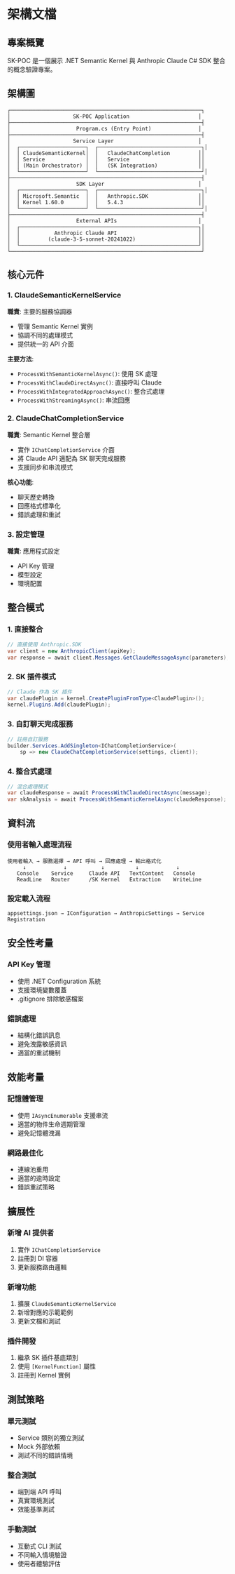 # 架構文檔

## 專案概覽

SK-POC 是一個展示 .NET Semantic Kernel 與 Anthropic Claude C# SDK 整合的概念驗證專案。

## 架構圖

```
┌─────────────────────────────────────────────────────────────┐
│                    SK-POC Application                      │
├─────────────────────────────────────────────────────────────┤
│                     Program.cs (Entry Point)               │
├─────────────────────────────────────────────────────────────┤
│                    Service Layer                           │
│  ┌─────────────────────┐  ┌─────────────────────────────────┐│
│  │ ClaudeSemanticKernel│  │   ClaudeChatCompletion         ││
│  │ Service             │  │   Service                      ││
│  │ (Main Orchestrator) │  │   (SK Integration)             ││
│  └─────────────────────┘  └─────────────────────────────────┘│
├─────────────────────────────────────────────────────────────┤
│                     SDK Layer                              │
│  ┌─────────────────────┐  ┌─────────────────────────────────┐│
│  │ Microsoft.Semantic  │  │   Anthropic.SDK                ││
│  │ Kernel 1.60.0       │  │   5.4.3                        ││
│  └─────────────────────┘  └─────────────────────────────────┘│
├─────────────────────────────────────────────────────────────┤
│                     External APIs                          │
│  ┌─────────────────────────────────────────────────────────┐│
│  │           Anthropic Claude API                          ││
│  │         (claude-3-5-sonnet-20241022)                    ││
│  └─────────────────────────────────────────────────────────┘│
└─────────────────────────────────────────────────────────────┘
```

## 核心元件

### 1. ClaudeSemanticKernelService
**職責**: 主要的服務協調器
- 管理 Semantic Kernel 實例
- 協調不同的處理模式
- 提供統一的 API 介面

**主要方法**:
- `ProcessWithSemanticKernelAsync()`: 使用 SK 處理
- `ProcessWithClaudeDirectAsync()`: 直接呼叫 Claude
- `ProcessWithIntegratedApproachAsync()`: 整合式處理
- `ProcessWithStreamingAsync()`: 串流回應

### 2. ClaudeChatCompletionService
**職責**: Semantic Kernel 整合層
- 實作 `IChatCompletionService` 介面
- 將 Claude API 適配為 SK 聊天完成服務
- 支援同步和串流模式

**核心功能**:
- 聊天歷史轉換
- 回應格式標準化
- 錯誤處理和重試

### 3. 設定管理
**職責**: 應用程式設定
- API Key 管理
- 模型設定
- 環境配置

## 整合模式

### 1. 直接整合
```csharp
// 直接使用 Anthropic.SDK
var client = new AnthropicClient(apiKey);
var response = await client.Messages.GetClaudeMessageAsync(parameters);
```

### 2. SK 插件模式
```csharp
// Claude 作為 SK 插件
var claudePlugin = kernel.CreatePluginFromType<ClaudePlugin>();
kernel.Plugins.Add(claudePlugin);
```

### 3. 自訂聊天完成服務
```csharp
// 註冊自訂服務
builder.Services.AddSingleton<IChatCompletionService>(
    sp => new ClaudeChatCompletionService(settings, client));
```

### 4. 整合式處理
```csharp
// 混合處理模式
var claudeResponse = await ProcessWithClaudeDirectAsync(message);
var skAnalysis = await ProcessWithSemanticKernelAsync(claudeResponse);
```

## 資料流

### 使用者輸入處理流程
```
使用者輸入 → 服務選擇 → API 呼叫 → 回應處理 → 輸出格式化
     ↓            ↓           ↓          ↓            ↓
   Console    Service     Claude API   TextContent   Console
   ReadLine   Router      /SK Kernel   Extraction    WriteLine
```

### 設定載入流程
```
appsettings.json → IConfiguration → AnthropicSettings → Service Registration
```

## 安全性考量

### API Key 管理
- 使用 .NET Configuration 系統
- 支援環境變數覆蓋
- .gitignore 排除敏感檔案

### 錯誤處理
- 結構化錯誤訊息
- 避免洩露敏感資訊
- 適當的重試機制

## 效能考量

### 記憶體管理
- 使用 `IAsyncEnumerable` 支援串流
- 適當的物件生命週期管理
- 避免記憶體洩漏

### 網路最佳化
- 連線池重用
- 適當的逾時設定
- 錯誤重試策略

## 擴展性

### 新增 AI 提供者
1. 實作 `IChatCompletionService`
2. 註冊到 DI 容器
3. 更新服務路由邏輯

### 新增功能
1. 擴展 `ClaudeSemanticKernelService`
2. 新增對應的示範範例
3. 更新文檔和測試

### 插件開發
1. 繼承 SK 插件基底類別
2. 使用 `[KernelFunction]` 屬性
3. 註冊到 Kernel 實例

## 測試策略

### 單元測試
- Service 類別的獨立測試
- Mock 外部依賴
- 測試不同的錯誤情境

### 整合測試
- 端到端 API 呼叫
- 真實環境測試
- 效能基準測試

### 手動測試
- 互動式 CLI 測試
- 不同輸入情境驗證
- 使用者體驗評估